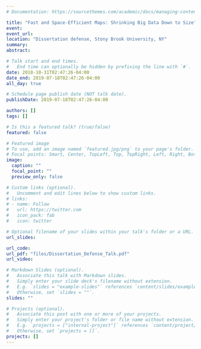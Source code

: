 ```yaml
---
# Documentation: https://sourcethemes.com/academic/docs/managing-content/

title: "Fast and Space-Efficient Maps: Shrinking Big Data Down to Size"
event:
event_url:
location: "Dissertation defense, Stony Brook University, NY"
summary:
abstract:

# Talk start and end times.
#   End time can optionally be hidden by prefixing the line with `#`.
date: 2018-10-31T02:47:26-04:00
date_end: 2019-07-18T02:47:26-04:00
all_day: true

# Schedule page publish date (NOT talk date).
publishDate: 2019-07-18T02:47:26-04:00

authors: []
tags: []

# Is this a featured talk? (true/false)
featured: false

# Featured image
# To use, add an image named `featured.jpg/png` to your page's folder. 
# Focal points: Smart, Center, TopLeft, Top, TopRight, Left, Right, BottomLeft, Bottom, BottomRight.
image:
  caption: ""
  focal_point: ""
  preview_only: false

# Custom links (optional).
#   Uncomment and edit lines below to show custom links.
# links:
# - name: Follow
#   url: https://twitter.com
#   icon_pack: fab
#   icon: twitter

# Optional filename of your slides within your talk's folder or a URL.
url_slides:

url_code:
url_pdf: "files/Dissertation_Defense_Talk.pdf"
url_video:

# Markdown Slides (optional).
#   Associate this talk with Markdown slides.
#   Simply enter your slide deck's filename without extension.
#   E.g. `slides = "example-slides"` references `content/slides/example-slides.md`.
#   Otherwise, set `slides = ""`.
slides: ""

# Projects (optional).
#   Associate this post with one or more of your projects.
#   Simply enter your project's folder or file name without extension.
#   E.g. `projects = ["internal-project"]` references `content/project/deep-learning/index.md`.
#   Otherwise, set `projects = []`.
projects: []
---
```

